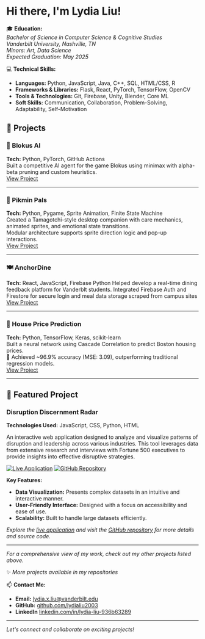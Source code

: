 # Hi there, I'm Lydia Liu!

🎓 **Education:**  
*Bachelor of Science in Computer Science & Cognitive Studies*  
*Vanderbilt University, Nashville, TN*  
*Minors: Art, Data Science*  
*Expected Graduation: May 2025*

💻 **Technical Skills:**
- **Languages:** Python, JavaScript, Java, C++, SQL, HTML/CSS, R
- **Frameworks & Libraries:** Flask, React, PyTorch, TensorFlow, OpenCV
- **Tools & Technologies:** Git, Firebase, Unity, Blender, Core ML
- **Soft Skills:** Communication, Collaboration, Problem-Solving, Adaptability, Self-Motivation

## 🧠 Projects

### 🎲 Blokus AI
**Tech:** Python, PyTorch, GitHub Actions  
Built a competitive AI agent for the game Blokus using minimax with alpha-beta pruning and custom heuristics.    
[View Project](https://github.com/lydialiu2003/blokus-ai)

---

### 🌱 Pikmin Pals
**Tech:** Python, Pygame, Sprite Animation, Finite State Machine  
Created a Tamagotchi-style desktop companion with care mechanics, animated sprites, and emotional state transitions.  
Modular architecture supports sprite direction logic and pop-up interactions.  
[View Project](https://github.com/lydialiu2003/pikmin-pal)

---
### 🍽️ AnchorDine
**Tech:** React, JavaScript, Firebase Python
Helped develop a real-time dining feedback platform for Vanderblt students.
Integrated Firebase Auth and Firestore for secure login and meal data storage scraped from campus sites
[View Project](https://github.com/ehsu01/AnchorDine)

---

### 🏡 House Price Prediction
**Tech:** Python, TensorFlow, Keras, scikit-learn  
Built a neural network using Cascade Correlation to predict Boston housing prices.  
🎯 Achieved ~96.9% accuracy (MSE: 3.09), outperforming traditional regression models.  
[View Project](https://github.com/lydialiu2003/cascade-correlation-house-prices)

---

## 🚀 Featured Project

### Disruption Discernment Radar
**Technologies Used:** JavaScript, CSS, Python, HTML

An interactive web application designed to analyze and visualize patterns of disruption and leadership across various industries. This tool leverages data from extensive research and interviews with Fortune 500 executives to provide insights into effective disruptive strategies.

[![Live Application](https://img.shields.io/badge/Live%20App-Disruption%20Discernment%20Radar-brightgreen)](https://disruptment-discernment-radar-11c0a08ec879.herokuapp.com)
[![GitHub Repository](https://img.shields.io/badge/GitHub-Repository-blue)](https://github.com/lydialiu2003/disruptment-discernment-radar)

**Key Features:**
- **Data Visualization:** Presents complex datasets in an intuitive and interactive manner.
- **User-Friendly Interface:** Designed with a focus on accessibility and ease of use.
- **Scalability:** Built to handle large datasets efficiently.

*Explore the [live application](https://disruptment-discernment-radar-11c0a08ec879.herokuapp.com) and visit the [GitHub repository](https://github.com/lydialiu2003/disruptment-discernment-radar) for more details and source code.*

---

*For a comprehensive view of my work, check out my other projects listed above.*


✨ *More projects available in my repositories*

📫 **Contact Me:**
- **Email:** [lydia.x.liu@vanderbilt.edu](mailto:lydia.x.liu@vanderbilt.edu)
- **GitHub:** [github.com/lydialiu2003](https://github.com/lydialiu2003)
- **LinkedIn** [linkedin.com/in/lydia-liu-936b63289](https://www.linkedin.com/in/lydia-liu-936b63289) 

---

*Let's connect and collaborate on exciting projects!*
